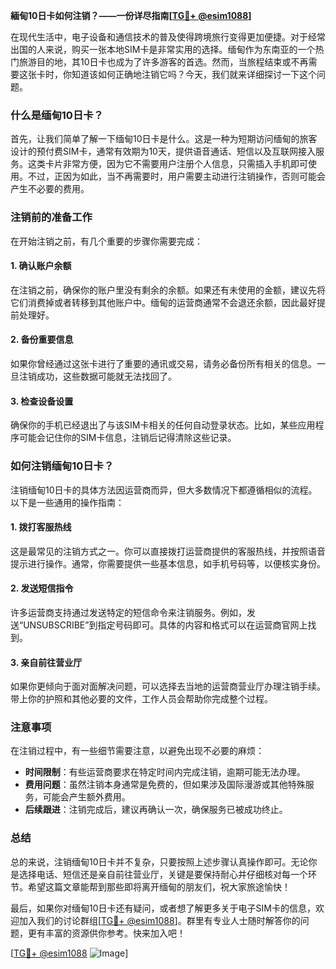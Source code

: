 **緬甸10日卡如何注销？——一份详尽指南[[TG💪+ @esim1088](https://t.me/s/esim1088)]**

在现代生活中，电子设备和通信技术的普及使得跨境旅行变得更加便捷。对于经常出国的人来说，购买一张本地SIM卡是非常实用的选择。缅甸作为东南亚的一个热门旅游目的地，其10日卡也成为了许多游客的首选。然而，当旅程结束或不再需要这张卡时，你知道该如何正确地注销它吗？今天，我们就来详细探讨一下这个问题。

### 什么是缅甸10日卡？

首先，让我们简单了解一下缅甸10日卡是什么。这是一种为短期访问缅甸的旅客设计的预付费SIM卡，通常有效期为10天，提供语音通话、短信以及互联网接入服务。这类卡片非常方便，因为它不需要用户注册个人信息，只需插入手机即可使用。不过，正因为如此，当不再需要时，用户需要主动进行注销操作，否则可能会产生不必要的费用。

### 注销前的准备工作

在开始注销之前，有几个重要的步骤你需要完成：

#### 1. **确认账户余额**
在注销之前，确保你的账户里没有剩余的余额。如果还有未使用的金额，建议先将它们消费掉或者转移到其他账户中。缅甸的运营商通常不会退还余额，因此最好提前处理好。

#### 2. **备份重要信息**
如果你曾经通过这张卡进行了重要的通讯或交易，请务必备份所有相关的信息。一旦注销成功，这些数据可能就无法找回了。

#### 3. **检查设备设置**
确保你的手机已经退出了与该SIM卡相关的任何自动登录状态。比如，某些应用程序可能会记住你的SIM卡信息，注销后记得清除这些记录。

### 如何注销缅甸10日卡？

注销缅甸10日卡的具体方法因运营商而异，但大多数情况下都遵循相似的流程。以下是一些通用的操作指南：

#### 1. **拨打客服热线**
这是最常见的注销方式之一。你可以直接拨打运营商提供的客服热线，并按照语音提示进行操作。通常，你需要提供一些基本信息，如手机号码等，以便核实身份。

#### 2. **发送短信指令**
许多运营商支持通过发送特定的短信命令来注销服务。例如，发送“UNSUBSCRIBE”到指定号码即可。具体的内容和格式可以在运营商官网上找到。

#### 3. **亲自前往营业厅**
如果你更倾向于面对面解决问题，可以选择去当地的运营商营业厅办理注销手续。带上你的护照和其他必要的文件，工作人员会帮助你完成整个过程。

### 注意事项

在注销过程中，有一些细节需要注意，以避免出现不必要的麻烦：

- **时间限制**：有些运营商要求在特定时间内完成注销，逾期可能无法办理。
- **费用问题**：虽然注销本身通常是免费的，但如果涉及国际漫游或其他特殊服务，可能会产生额外费用。
- **后续跟进**：注销完成后，建议再确认一次，确保服务已被成功终止。

### 总结

总的来说，注销缅甸10日卡并不复杂，只要按照上述步骤认真操作即可。无论你是选择电话、短信还是亲自前往营业厅，关键是要保持耐心并仔细核对每一个环节。希望这篇文章能帮到那些即将离开缅甸的朋友们，祝大家旅途愉快！

最后，如果你对缅甸10日卡还有疑问，或者想了解更多关于电子SIM卡的信息，欢迎加入我们的讨论群组[[TG💪+ @esim1088](https://t.me/s/esim1088)]。群里有专业人士随时解答你的问题，更有丰富的资源供你参考。快来加入吧！

[[TG💪+ @esim1088](https://t.me/s/esim1088) ![Image](https://i.postimg.cc/4NQfJmqS/Snipaste-2025-05-13-00-14-12.png)]